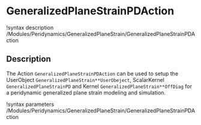# GeneralizedPlaneStrainPDAction

!syntax description /Modules/Peridynamics/GeneralizedPlaneStrain/GeneralizedPlaneStrainPDAction

## Description

The Action `GeneralizedPlaneStrainPDAction` can be used to setup the UserObject `GeneralizedPlaneStrain**UserObeject`, ScalarKernel `GeneralizedPlaneStrainPD` and Kernel `GeneralizedPlaneStrain**OffDiag` for a peridynamic generalized plane strain modeling and simulation.

!syntax parameters /Modules/Peridynamics/GeneralizedPlaneStrain/GeneralizedPlaneStrainPDAction
